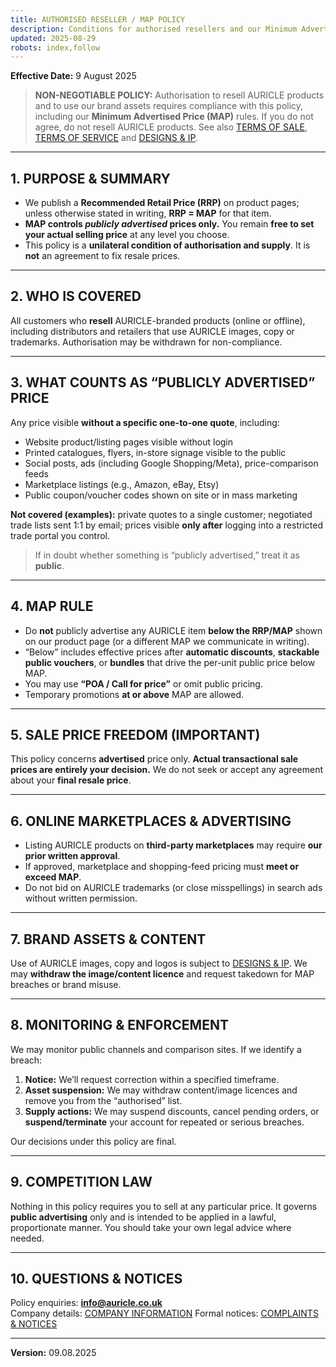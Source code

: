 ```yaml
---
title: AUTHORISED RESELLER / MAP POLICY
description: Conditions for authorised resellers and our Minimum Advertised Price (MAP) standard.
updated: 2025-08-29
robots: index,follow
---
```


<div className="information-page">

**Effective Date:** 9 August 2025

> **NON-NEGOTIABLE POLICY:** Authorisation to resell AURICLE products and to use our brand assets requires compliance with this policy, including our **Minimum Advertised Price (MAP)** rules. If you do not agree, do not resell AURICLE products. See also [TERMS OF SALE](/information/terms-of-sale), [TERMS OF SERVICE](/information/terms-of-service) and [DESIGNS & IP](/information/design-copyright-ip-notice).

---

## 1. PURPOSE & SUMMARY

- We publish a **Recommended Retail Price (RRP)** on product pages; unless otherwise stated in writing, **RRP = MAP** for that item.  
- **MAP controls *publicly advertised* prices only.** You remain **free to set your actual selling price** at any level you choose.  
- This policy is a **unilateral condition of authorisation and supply**. It is **not** an agreement to fix resale prices.

---

## 2. WHO IS COVERED

All customers who **resell** AURICLE-branded products (online or offline), including distributors and retailers that use AURICLE images, copy or trademarks. Authorisation may be withdrawn for non-compliance.

---

## 3. WHAT COUNTS AS “PUBLICLY ADVERTISED” PRICE

Any price visible **without a specific one-to-one quote**, including:

- Website product/listing pages visible without login  
- Printed catalogues, flyers, in-store signage visible to the public  
- Social posts, ads (including Google Shopping/Meta), price-comparison feeds  
- Marketplace listings (e.g., Amazon, eBay, Etsy)  
- Public coupon/voucher codes shown on site or in mass marketing

**Not covered (examples):** private quotes to a single customer; negotiated trade lists sent 1:1 by email; prices visible **only after** logging into a restricted trade portal you control.

> If in doubt whether something is “publicly advertised,” treat it as **public**.

---

## 4. MAP RULE

- Do **not** publicly advertise any AURICLE item **below the RRP/MAP** shown on our product page (or a different MAP we communicate in writing).  
- “Below” includes effective prices after **automatic discounts**, **stackable public vouchers**, or **bundles** that drive the per-unit public price below MAP.  
- You may use **“POA / Call for price”** or omit public pricing.  
- Temporary promotions **at or above** MAP are allowed.

---

## 5. SALE PRICE FREEDOM (IMPORTANT)

This policy concerns **advertised** price only. **Actual transactional sale prices are entirely your decision.** We do not seek or accept any agreement about your **final resale price**.

---

## 6. ONLINE MARKETPLACES & ADVERTISING

- Listing AURICLE products on **third-party marketplaces** may require **our prior written approval**.  
- If approved, marketplace and shopping-feed pricing must **meet or exceed MAP**.  
- Do not bid on AURICLE trademarks (or close misspellings) in search ads without written permission.

---

## 7. BRAND ASSETS & CONTENT

Use of AURICLE images, copy and logos is subject to [DESIGNS & IP](/information/design-copyright-ip-notice). We may **withdraw the image/content licence** and request takedown for MAP breaches or brand misuse.

---

## 8. MONITORING & ENFORCEMENT

We may monitor public channels and comparison sites. If we identify a breach:

1) **Notice:** We’ll request correction within a specified timeframe.  
2) **Asset suspension:** We may withdraw content/image licences and remove you from the “authorised” list.  
3) **Supply actions:** We may suspend discounts, cancel pending orders, or **suspend/terminate** your account for repeated or serious breaches.

Our decisions under this policy are final.

---

## 9. COMPETITION LAW

Nothing in this policy requires you to sell at any particular price. It governs **public advertising** only and is intended to be applied in a lawful, proportionate manner. You should take your own legal advice where needed.

---

## 10. QUESTIONS & NOTICES

Policy enquiries: **info@auricle.co.uk**  
Company details: [COMPANY INFORMATION](/information/company-information-imprint)
Formal notices: [COMPLAINTS & NOTICES](/information/complaints-notices)

---

**Version:** 09.08.2025
</div>